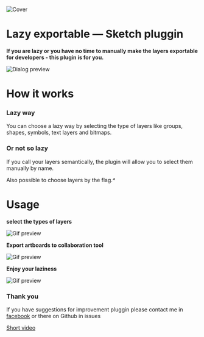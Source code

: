 ![Cover](https://dl.dropboxusercontent.com/s/saot0qre0x9rtys/cover.png?dl=0)
# Lazy exportable — Sketch pluggin

**If you are lazy or you have no time to manually make the layers exportable for developers - this plugin is for you.**

![Dialog preview](https://dl.dropboxusercontent.com/s/ke3ixotufrm1b04/dialog.jpg?dl=0)

# How it works
### Lazy way
You can choose a lazy way by selecting the type of layers like groups, shapes, symbols, text layers and bitmaps.

### Or not so lazy
If you call your layers semantically, the plugin will allow you to select them manually by name. 

Also possible to choose layers by the flag.***^***



# Usage
**select the types of layers**

![Gif preview](https://dl.dropboxusercontent.com/s/8v7rfyrforcjlfr/type-choice-two.gif?dl=0)

**Export artboards to collaboration tool**

![Gif preview](https://dl.dropboxusercontent.com/s/ivsx8ijk4dlis3n/export-artboard.gif?dl=0)

**Enjoy your laziness**

![Gif preview](https://dl.dropboxusercontent.com/s/0lv1iknwpm1nvk0/zeplin-action.gif?dl=0)


### Thank you
If you have suggestions for improvement pluggin please contact me in [facebook](https://www.facebook.com/pavel.laptev.94) or there on Github in issues

[Short video](https://www.youtube.com/watch?v=dgXov5xauJY)